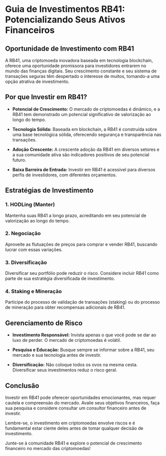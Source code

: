 # Guia de Investimentos RB41: Potencializando Seus Ativos Financeiros

## Oportunidade de Investimento com RB41

A RB41, uma criptomoeda inovadora baseada em tecnologia blockchain, oferece uma oportunidade promissora para investidores entrarem no mundo das finanças digitais. Seu crescimento constante e seu sistema de transações seguras têm despertado o interesse de muitos, tornando-a uma opção atrativa de investimento.

## Por que Investir em RB41?

- **Potencial de Crescimento:** O mercado de criptomoedas é dinâmico, e a RB41 tem demonstrado um potencial significativo de valorização ao longo do tempo.

- **Tecnologia Sólida:** Baseada em blockchain, a RB41 é construída sobre uma base tecnológica sólida, oferecendo segurança e transparência nas transações.

- **Adoção Crescente:** A crescente adoção da RB41 em diversos setores e a sua comunidade ativa são indicadores positivos de seu potencial futuro.

- **Baixa Barreira de Entrada:** Investir em RB41 é acessível para diversos perfis de investidores, com diferentes orçamentos.

## Estratégias de Investimento

### 1. HODLing (Manter)
Mantenha suas RB41 a longo prazo, acreditando em seu potencial de valorização ao longo do tempo.

### 2. Negociação
Aproveite as flutuações de preços para comprar e vender RB41, buscando lucrar com essas variações.

### 3. Diversificação
Diversificar seu portfólio pode reduzir o risco. Considere incluir RB41 como parte de sua estratégia diversificada de investimento.

### 4. Staking e Mineração
Participe do processo de validação de transações (staking) ou do processo de mineração para obter recompensas adicionais de RB41.

## Gerenciamento de Risco

- **Investimento Responsável:** Invista apenas o que você pode se dar ao luxo de perder. O mercado de criptomoedas é volátil.

- **Pesquisa e Educação:** Busque sempre se informar sobre a RB41, seu mercado e sua tecnologia antes de investir.

- **Diversificação:** Não coloque todos os ovos na mesma cesta. Diversificar seus investimentos reduz o risco geral.

## Conclusão

Investir em RB41 pode oferecer oportunidades emocionantes, mas requer cautela e compreensão do mercado. Avalie seus objetivos financeiros, faça sua pesquisa e considere consultar um consultor financeiro antes de investir.

Lembre-se, o investimento em criptomoedas envolve riscos e é fundamental estar ciente deles antes de tomar qualquer decisão de investimento.

Junte-se à comunidade RB41 e explore o potencial de crescimento financeiro no mercado das criptomoedas!
